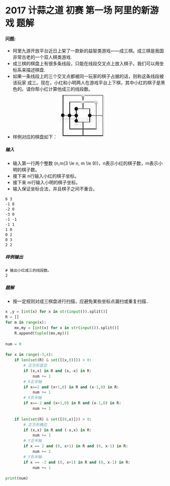 # 2017 计蒜之道 初赛 第一场 阿里的新游戏 题解


#### 问题:

- 阿里九游开放平台近日上架了一款新的益智类游戏——成三棋。成三棋是我国非常古老的一个双人棋类游戏.
- 成三棋的棋盘上有很多条线段，只能在线段交叉点上放入棋子。我们可以用坐标系来描述棋盘.
- 如果一条线段上的三个交叉点都被同一玩家的棋子占据的话，则称这条线段被该玩家 成三。现在，小红和小明两人在游戏平台上下棋，其中小红的棋子是黑色的。请你帮小红计算他成三的线段数。
- 样例对应的棋盘如下：
![img](three_chess.jpg)
##### 输入
- 输入第一行两个整数 \(n,m(3 \le n, m \le 9)\)，n表示小红的棋子数，m表示小明的棋子数。
- 接下来 n行输入小红的棋子坐标。
- 接下来 m行输入小明的棋子坐标。
- 输入保证坐标合法，并且棋子之间不重合。
```
6 3
-1 0
-2 0
-3 0
-1 -1
-1 1
1 0
0 2
0 3
2 2
```
##### 样例输出
```
# 输出小红成三的线段数。
2
```

##### 题解
- 按一定规则对成三棋盘进行扫描，应避免某些坐标点漏扫或重复扫描．
```python
x ,y = [int(x) for x in str(input()).split()]
R = []
for m in range(x):
    mx,my = [int(x) for x in str(input()).split()]
    R.append(tuple((mx,my)))

num = 0

for x in range(-3,4):
    if len(set(R) & set([(x,0)])) > 0:
        # 正方形竖边
        if (x,x) in R and (x,-x) in R:
            num += 1
        # X正半轴
        if x==2 and (x+1,0) in R and (x-1,0) in R:
            num += 1
        # X负半轴
        if x==-2 and (x+1,0) in R and (x-1,0) in R:
            num += 1

    if len(set(R) & set([(0,x)])) > 0:
        # 正方形横边
        if (x,x) in R and (-x,x) in R:
            num += 1
        # Y正半轴
        if x == 2 and (0, x+1) in R and (0, x-1) in R:
            num += 1
        # Y负半轴
        if x == -2 and (0, x+1) in R and (0, x-1) in R:
            num += 1

print(num)
```
